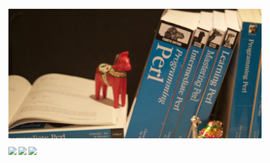 [![Header](https://github.com/briandfoy/briandfoy/raw/master/header.jpg "Header")](https://briandfoy.github.io/)

<a href="https://leanpub.com/preparing_for_perl7"><img src="https://briandfoy.github.io/images/book_covers/preparing_for_perl7.png"></a> <a href="https://leanpub.com/mojo_web_clients"><img src="https://briandfoy.github.io/images/book_covers/mojolicious_web_clients.png"></a> <a href="https://www.learning-perl.com"><img src="https://www.learning-perl.com/images/learning-perl-7th.jpg"></a>
